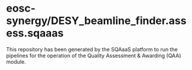 <!--
SPDX-FileCopyrightText: Copyright contributors to the Software Quality Assurance as a Service (SQAaaS) project <sqaaas@ibergrid.eu>

SPDX-License-Identifier: GPL-3.0-only
-->

# eosc-synergy/DESY_beamline_finder.assess.sqaaas
This repository has been generated by the SQAaaS platform to run the pipelines
for the operation of the
Quality Assessment & Awarding (QAA)
module.
